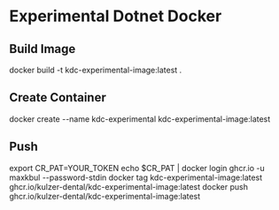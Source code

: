 # Experimental Dotnet Docker

## Build Image
docker build -t kdc-experimental-image:latest .

## Create Container
docker create --name kdc-experimental kdc-experimental-image:latest

## Push

export CR_PAT=YOUR_TOKEN
echo $CR_PAT | docker login ghcr.io -u maxkbul --password-stdin
docker tag kdc-experimental-image:latest ghcr.io/kulzer-dental/kdc-experimental-image:latest
docker push ghcr.io/kulzer-dental/kdc-experimental-image:latest